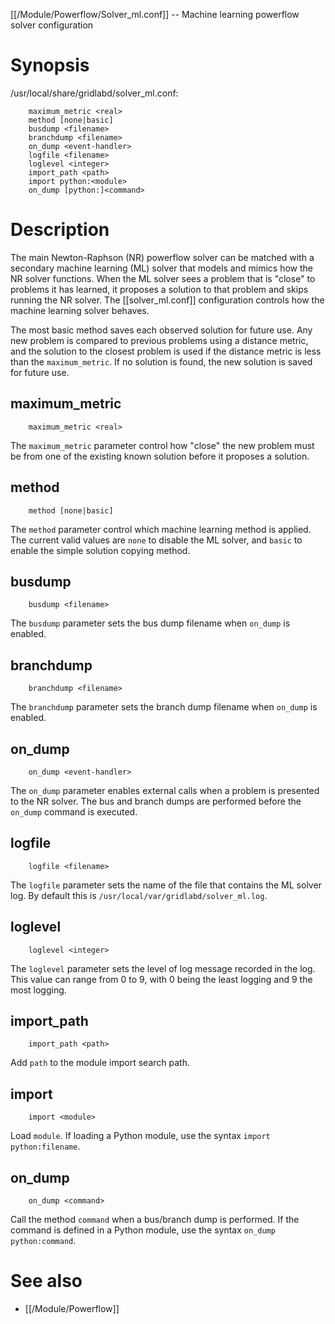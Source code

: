 [[/Module/Powerflow/Solver_ml.conf]] -- Machine learning powerflow solver configuration

# Synopsis
/usr/local/share/gridlabd/solver_ml.conf:
~~~
    maximum_metric <real>
    method [none|basic]
    busdump <filename>
    branchdump <filename>
    on_dump <event-handler>
    logfile <filename>
    loglevel <integer>
    import_path <path>
    import python:<module>
    on_dump [python:]<command>
~~~

# Description

The main Newton-Raphson (NR) powerflow solver can be matched with a secondary machine learning (ML) solver that models and mimics how the NR solver functions.  When the ML solver sees a problem that is "close" to problems it has learned, it proposes a solution to that problem and skips running the NR solver. The [[solver_ml.conf]] configuration controls how the machine learning solver behaves.

The most basic method saves each observed solution for future use.  Any new problem is compared to previous problems using a distance metric, and the solution to the closest problem is used if the distance metric is less than the `maximum_metric`.  If no solution is found, the new solution is saved for future use.

## maximum_metric
~~~
    maximum_metric <real>
~~~

The `maximum_metric` parameter control how "close" the new problem must be from one of the existing known solution before it proposes a solution.

## method
~~~
    method [none|basic]
~~~

The `method` parameter control which machine learning method is applied. The current valid values are `none` to disable the ML solver, and `basic` to enable the simple solution copying method.

## busdump
~~~
    busdump <filename>
~~~

The `busdump` parameter sets the bus dump filename when `on_dump` is enabled.

## branchdump
~~~
    branchdump <filename>
~~~

The `branchdump` parameter sets the branch dump filename when `on_dump` is enabled.

## on_dump
~~~
    on_dump <event-handler>
~~~

The `on_dump` parameter enables external calls when a problem is presented to the NR solver.  The bus and branch dumps are performed before the `on_dump` command is executed.

## logfile
~~~
    logfile <filename>
~~~

The `logfile` parameter sets the name of the file that contains the ML solver log.  By default this is `/usr/local/var/gridlabd/solver_ml.log`.

## loglevel
~~~
    loglevel <integer>
~~~

The `loglevel` parameter sets the level of log message recorded in the log.  This value can range from 0 to 9, with 0 being the least logging and 9 the most logging.

## import_path
~~~
    import_path <path>
~~~

Add `path` to the module import search path.

## import
~~~
    import <module>
~~~

Load `module`.  If loading a Python module, use the syntax `import python:filename`.

## on_dump
~~~
    on_dump <command>
~~~

Call the method `command` when a bus/branch dump is performed. If the command is defined in a Python module, use the syntax `on_dump python:command`.
    
# See also

* [[/Module/Powerflow]]
